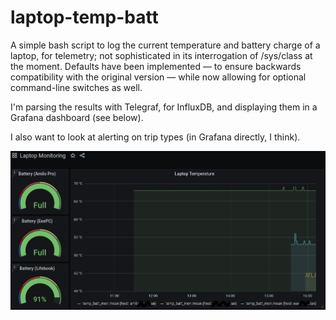 # laptop-temp-batt

A simple bash script to log the current temperature and battery charge of a laptop, for telemetry; not sophisticated in its interrogation of /sys/class at the moment. Defaults have been implemented — to ensure backwards compatibility with the original version — while now allowing for optional command-line switches as well.

I'm parsing the results with Telegraf, for InfluxDB, and displaying them in a Grafana dashboard (see below).

I also want to look at alerting on trip types (in Grafana directly, I think).

![Grafana dashboard screenshot](./images/screenshot.png)
